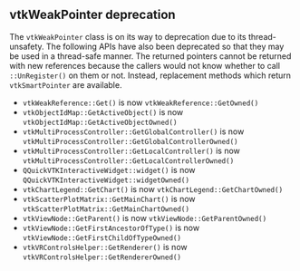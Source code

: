 ## vtkWeakPointer deprecation

The `vtkWeakPointer` class is on its way to deprecation due to its
thread-unsafety. The following APIs have also been deprecated so that they may
be used in a thread-safe manner. The returned pointers cannot be returned with
new references because the callers would not know whether to call
`::UnRegister()` on them or not. Instead, replacement methods which return
`vtkSmartPointer` are available.

* `vtkWeakReference::Get()` is now `vtkWeakReference::GetOwned()`
* `vtkObjectIdMap::GetActiveObject()` is now `vtkObjectIdMap::GetActiveObjectOwned()`
* `vtkMultiProcessController::GetGlobalController()` is now `vtkMultiProcessController::GetGlobalControllerOwned()`
* `vtkMultiProcessController::GetLocalController()` is now `vtkMultiProcessController::GetLocalControllerOwned()`
* `QQuickVTKInteractiveWidget::widget()` is now `QQuickVTKInteractiveWidget::widgetOwned()`
* `vtkChartLegend::GetChart()` is now `vtkChartLegend::GetChartOwned()`
* `vtkScatterPlotMatrix::GetMainChart()` is now `vtkScatterPlotMatrix::GetMainChartOwned()`
* `vtkViewNode::GetParent()` is now `vtkViewNode::GetParentOwned()`
* `vtkViewNode::GetFirstAncestorOfType()` is now `vtkViewNode::GetFirstChildOfTypeOwned()`
* `vtkVRControlsHelper::GetRenderer()` is now `vtkVRControlsHelper::GetRendererOwned()`
